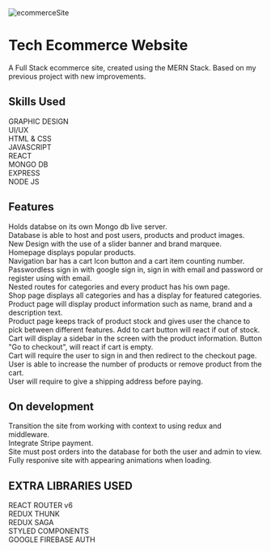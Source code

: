 <img src="https://github.com/juliosalasz/juliosalasz/blob/main/assets/ecomerce.gif" alt="ecommerceSite" />

# Tech Ecommerce Website

A Full Stack ecommerce site, created using the MERN Stack. Based on my previous project with new improvements.

## Skills Used

GRAPHIC DESIGN
</br>
UI/UX
</br>
HTML & CSS
</br>
JAVASCRIPT
</br>
REACT
</br>
MONGO DB
</br>
EXPRESS
</br>
NODE JS

## Features

Holds databse on its own Mongo db live server.
</br>
Database is able to host and post users, products and product images.
</br>
New Design with the use of a slider banner and brand marquee.
</br>
Homepage displays popular products.
</br>
Navigation bar has a cart Icon button and a cart item counting number.
</br>
Passwordless sign in with google sign in, sign in with email and password or register using with email.
</br>
Nested routes for categories and every product has his own page.
</br>
Shop page displays all categories and has a display for featured categories.
</br>
Product page will display product information such as name, brand and a description text.
</br>
Product page keeps track of product stock and gives user the chance to pick between different features. Add to cart button will react if out of stock.
</br>
Cart will display a sidebar in the screen with the product information. Button "Go to checkout", will react if cart is empty.
</br>
Cart will require the user to sign in and then redirect to the checkout page.
</br>
User is able to increase the number of products or remove product from the cart.
</br>
User will require to give a shipping address before paying.

## On development

Transition the site from working with context to using redux and middleware.
</br>
Integrate Stripe payment.
</br>
Site must post orders into the database for both the user and admin to view.
</br>
Fully responive site with appearing animations when loading.
</br>

## EXTRA LIBRARIES USED

REACT ROUTER v6
</br>
REDUX THUNK
</br>
REDUX SAGA
</br>
STYLED COMPONENTS
</br>
GOOGLE FIREBASE AUTH
